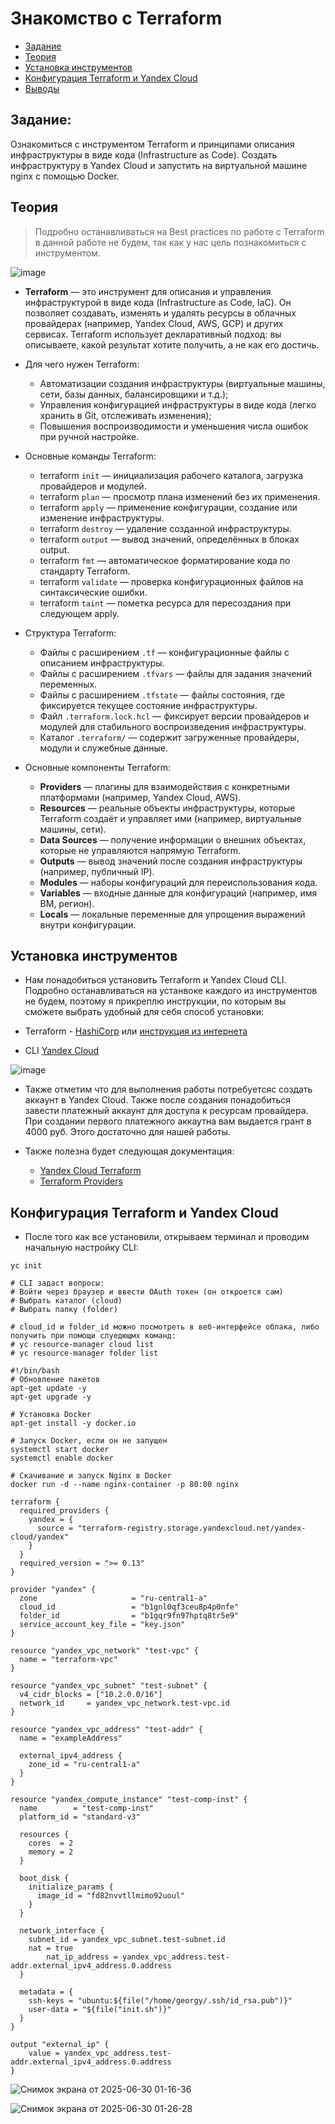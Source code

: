 # Знакомство с Terraform

- [Задание](#задание)
- [Теория](#теория)
- [Установка инструментов](#установка-инструментов)
- [Конфигурация Terraform и Yandex Cloud](#конфигурация-terraform-и-yandex-cloud)
- [Выводы](#выводы)

## Задание: 

Ознакомиться с инструментом Terraform и принципами описания инфраструктуры в виде кода (Infrastructure as Code). Создать инфраструктуру в Yandex Cloud и запустить на виртуальной машине nginx с помощью Docker.

## Теория

> Подробно останавливаться на Best practices по работе с Terraform в данной работе не будем, так как у нас цель познакомиться с инструментом.

![image](https://github.com/user-attachments/assets/efd2f6ef-1204-4cfd-9a9f-ce46ae3d625e)

* **Terraform** — это инструмент для описания и управления инфраструктурой в виде кода (Infrastructure as Code, IaC). Он позволяет создавать, изменять и удалять ресурсы в облачных провайдерах (например, Yandex Cloud, AWS, GCP) и других сервисах. Terraform использует декларативный подход: вы описываете, какой результат хотите получить, а не как его достичь.

* Для чего нужен Terraform:
  * Автоматизации создания инфраструктуры (виртуальные машины, сети, базы данных, балансировщики и т.д.);
  * Управления конфигурацией инфраструктуры в виде кода (легко хранить в Git, отслеживать изменения);
  * Повышения воспроизводимости и уменьшения числа ошибок при ручной настройке.

* Основные команды Terraform:
  * terraform `init` — инициализация рабочего каталога, загрузка провайдеров и модулей.
  * terraform `plan` — просмотр плана изменений без их применения.
  * terraform `apply` — применение конфигурации, создание или изменение инфраструктуры.
  * terraform `destroy` — удаление созданной инфраструктуры.
  * terraform `output` — вывод значений, определённых в блоках output.
  * terraform `fmt` — автоматическое форматирование кода по стандарту Terraform.
  * terraform `validate` — проверка конфигурационных файлов на синтаксические ошибки.
  * terraform `taint` — пометка ресурса для пересоздания при следующем apply.

* Структура Terraform:
  * Файлы с расширением `.tf` — конфигурационные файлы с описанием инфраструктуры.
  * Файлы с расширением `.tfvars` — файлы для задания значений переменных.
  * Файлы с расширением `.tfstate` — файлы состояния, где фиксируется текущее состояние инфраструктуры.
  * Файл `.terraform.lock.hcl` — фиксирует версии провайдеров и модулей для стабильного воспроизведения инфраструктуры.
  * Каталог `.terraform/` — содержит загруженные провайдеры, модули и служебные данные.
 
* Основные компоненты Terraform:
  * **Providers** — плагины для взаимодействия с конкретными платформами (например, Yandex Cloud, AWS).
  * **Resources** — реальные объекты инфраструктуры, которые Terraform создаёт и управляет ими (например, виртуальные машины, сети).
  * **Data Sources** — получение информации о внешних объектах, которые не управляются напрямую Terraform.
  * **Outputs** — вывод значений после создания инфраструктуры (например, публичный IP).
  * **Modules** — наборы конфигураций для переиспользования кода.
  * **Variables** — входные данные для конфигураций (например, имя ВМ, регион).
  * **Locals** — локальные переменные для упрощения выражений внутри конфигурации.

## Установка инструментов

* Нам понадобиться установить Terraform и Yandex Cloud CLI. Подробно останавливаться на устанвоке каждого из инструментов не будем, поэтому я прикреплю инструкции, по которым вы сможете выбрать удобный для себя способ установки:

 * Terraform - [HashiCorp](https://developer.hashicorp.com/terraform/tutorials/aws-get-started/install-cli?in=terraform%2Faws-get-started) или [инструкция из интернета](https://timeweb.cloud/tutorials/cloud/ustanovka-terraform)
 * CLI [Yandex Cloud](https://yandex.cloud/ru/docs/cli/operations/install-cli)

![image](https://github.com/user-attachments/assets/31c2e347-bc25-4f4e-998c-717552d218e5)


* Также отметим что для выполнения работы потребуетсяс создать аккаунт в Yandex Cloud. Также после создания понадобиться завести платежный аккаунт для доступа к ресурсам провайдера. При создании первого платежного аккаутна вам выдается грант в 4000 руб. Этого достаточно для нашей работы.

* Также полезна будет следующая документация:
  * [Yandex Cloud Terraform](https://yandex.cloud/ru/docs/tutorials/infrastructure-management/terraform-quickstart#linux_1)
  * [Terraform Providers](https://registry.terraform.io/providers/yandex-cloud/yandex/latest/docs)

## Конфигурация Terraform и Yandex Cloud

* После того как все установили, открываем терминал и проводим начальную настройку CLI:

```
yc init

# CLI задаст вопросы:
# Войти через браузер и ввести OAuth токен (он откроется сам)
# Выбрать каталог (cloud)
# Выбрать папку (folder)

# cloud_id и folder_id можно посмотреть в веб-интерфейсе облака, либо получить при помощи слуедющмх команд:
# yc resource-manager cloud list
# yc resource-manager folder list
```

```
#!/bin/bash
# Обновление пакетов
apt-get update -y
apt-get upgrade -y

# Установка Docker
apt-get install -y docker.io

# Запуск Docker, если он не запущен
systemctl start docker
systemctl enable docker

# Скачивание и запуск Nginx в Docker
docker run -d --name nginx-container -p 80:80 nginx
```

```
terraform {
  required_providers {
    yandex = {
      source = "terraform-registry.storage.yandexcloud.net/yandex-cloud/yandex"
    }
  }
  required_version = ">= 0.13"
}

provider "yandex" {
  zone                     = "ru-central1-a"
  cloud_id                 = "b1gnl0qf3ceu8p4p0nfe"
  folder_id                = "b1gqr9fn97hptq8tr5e9"
  service_account_key_file = "key.json"
}

resource "yandex_vpc_network" "test-vpc" {
  name = "terraform-vpc"
}

resource "yandex_vpc_subnet" "test-subnet" {
  v4_cidr_blocks = ["10.2.0.0/16"]
  network_id     = yandex_vpc_network.test-vpc.id
}

resource "yandex_vpc_address" "test-addr" {
  name = "exampleAddress"

  external_ipv4_address {
    zone_id = "ru-central1-a"
  }
}

resource "yandex_compute_instance" "test-comp-inst" {
  name        = "test-comp-inst"
  platform_id = "standard-v3"

  resources {
    cores  = 2
    memory = 2
  }

  boot_disk {
    initialize_params {
      image_id = "fd82nvvtllmimo92uoul"
    }
  }

  network_interface {
    subnet_id = yandex_vpc_subnet.test-subnet.id
    nat = true
        nat_ip_address = yandex_vpc_address.test-addr.external_ipv4_address.0.address
  }

  metadata = {
    ssh-keys = "ubuntu:${file("/home/georgy/.ssh/id_rsa.pub")}"
    user-data = "${file("init.sh")}"
  }
}

output "external_ip" {
    value = yandex_vpc_address.test-addr.external_ipv4_address.0.address
}
```

![Снимок экрана от 2025-06-30 01-16-36](https://github.com/user-attachments/assets/276b503a-8c1b-4536-a16f-38845611b912)


![Снимок экрана от 2025-06-30 01-26-28](https://github.com/user-attachments/assets/4e8fbc8e-d5bf-44c5-abf4-e6bf7026f09e)
